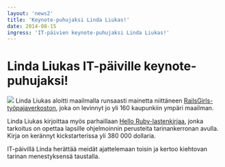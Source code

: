 ```yaml
---
layout: 'news2'
title: 'Keynote-puhujaksi Linda Liukas!'
date: 2014-08-15
ingress: 'IT-päivien keynote-puhujaksi Linda Liukas!'
---
```

Linda Liukas IT-päiville keynote-puhujaksi!
==========
<img class="nostokuva" src="../images/puhujat/liukas2.jpeg" >
Linda Liukas aloitti maailmalla runsaasti mainetta niittäneen <a href="http://railsgirls.com/">RailsGirls-työpajaverkoston</a>, joka on levinnyt jo yli 160 kaupunkiin ympäri maailman. 

Linda Liukas kirjoittaa myös parhaillaan <a href="http://www.helloruby.com">Hello Ruby-lastenkirjaa</a>, jonka tarkoitus on opettaa lapsille  ohjelmoinnin perusteita tarinankerronan avulla. Kirja on kerännyt kickstarterissa yli 380 000 dollaria. 

IT-päivillä Linda herättää meidät ajattelemaan toisin ja kertoo kiehtovan tarinan menestyksensä taustalla.

